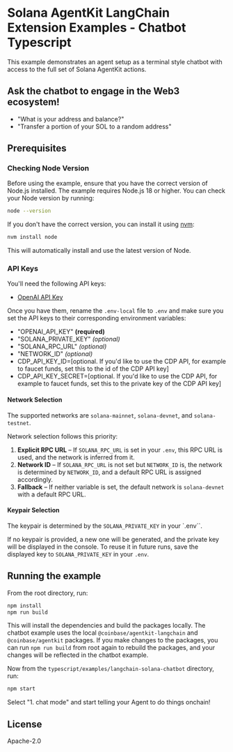 # Solana AgentKit LangChain Extension Examples - Chatbot Typescript

This example demonstrates an agent setup as a terminal style chatbot with access to the full set of Solana AgentKit actions.

## Ask the chatbot to engage in the Web3 ecosystem!

- "What is your address and balance?"
- "Transfer a portion of your SOL to a random address"

## Prerequisites

### Checking Node Version

Before using the example, ensure that you have the correct version of Node.js installed. The example requires Node.js 18 or higher. You can check your Node version by running:

```bash
node --version
```

If you don't have the correct version, you can install it using [nvm](https://github.com/nvm-sh/nvm):

```bash
nvm install node
```

This will automatically install and use the latest version of Node.

### API Keys

You'll need the following API keys:
- [OpenAI API Key](https://platform.openai.com/docs/quickstart#create-and-export-an-api-key)

Once you have them, rename the `.env-local` file to `.env` and make sure you set the API keys to their corresponding environment variables:

- "OPENAI_API_KEY" **(required)**
- "SOLANA_PRIVATE_KEY" *(optional)*
- "SOLANA_RPC_URL" *(optional)*
- "NETWORK_ID" *(optional)*
- CDP_API_KEY_ID=[optional. If you'd like to use the CDP API, for example to faucet funds, set this to the id of the CDP API key]
- CDP_API_KEY_SECRET=[optional. If you'd like to use the CDP API, for example to faucet funds, set this to the private key of the CDP API key]


#### Network Selection

The supported networks are `solana-mainnet`, `solana-devnet`, and `solana-testnet`.

Network selection follows this priority:
1. **Explicit RPC URL** – If `SOLANA_RPC_URL` is set in your `.env`, this RPC URL is used, and the network is inferred from it.
2. **Network ID** – If `SOLANA_RPC_URL` is not set but `NETWORK_ID` is, the network is determined by `NETWORK_ID`, and a default RPC URL is assigned accordingly.
3. **Fallback** – If neither variable is set, the default network is `solana-devnet` with a default RPC URL.

#### Keypair Selection

The keypair is determined by the `SOLANA_PRIVATE_KEY` in your `.env``.

If no keypair is provided, a new one will be generated, and the private key will be displayed in the console. To reuse it in future runs, save the displayed key to `SOLANA_PRIVATE_KEY` in your `.env`.

## Running the example

From the root directory, run:

```bash
npm install
npm run build
```

This will install the dependencies and build the packages locally. The chatbot example uses the local `@coinbase/agentkit-langchain` and `@coinbase/agentkit` packages. If you make changes to the packages, you can run `npm run build` from root again to rebuild the packages, and your changes will be reflected in the chatbot example.

Now from the `typescript/examples/langchain-solana-chatbot` directory, run:

```bash
npm start
```

Select "1. chat mode" and start telling your Agent to do things onchain!

## License

Apache-2.0
